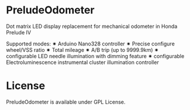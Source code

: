 PreludeOdometer
===============

Dot matrix LED display replacement for mechanical odometer in Honda Prelude IV

Supported modes:
 ✷ Arduino Nano328 controller
 ✷ Precise configure wheel/VSS ratio
 ✷ Total mileage
 ✷ A/B trip (up to 9999.9km)
 ✷ configurable LED needle illumination with dimming feature
 ✷ configurable Electroluminescence instrumental cluster illumination controller

License
=======

 PreludeOdometer is available under GPL License.
